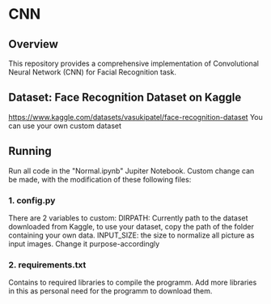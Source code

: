 # CNN
## Overview
This repository provides a comprehensive implementation of Convolutional Neural Network (CNN) for Facial Recognition task.
## Dataset: Face Recognition Dataset on Kaggle
https://www.kaggle.com/datasets/vasukipatel/face-recognition-dataset
You can use your own custom dataset
## Running
Run all code in the "Normal.ipynb" Jupiter Notebook. Custom change can be made, with the modification of these following files:
### 1. config.py
There are 2 variables to custom:
DIRPATH: Currently path to the dataset downloaded from Kaggle, to use your dataset, copy the path of the folder containing your own data.
INPUT_SIZE: the size to normalize all picture as input images. Change it purpose-accordingly
### 2. requirements.txt
Contains to required libraries to compile the programm. Add more libraries in this as personal need for the programm to download them. 
